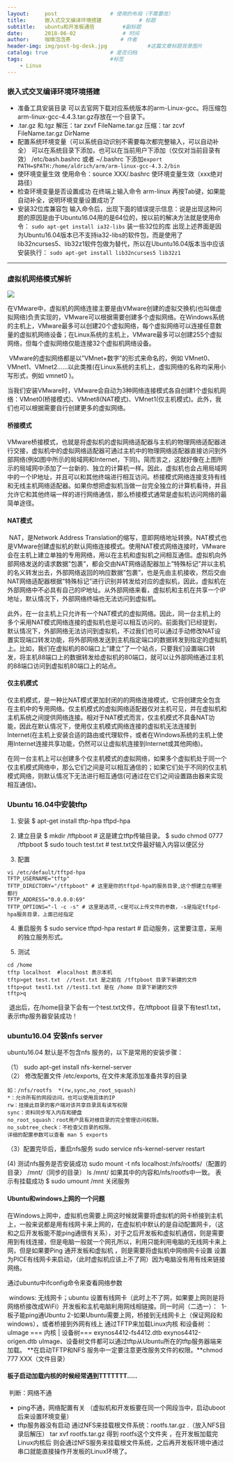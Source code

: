 ```yaml
---
layout:     post   				 # 使用的布局（不需要改）
title:      嵌入式交叉编译环境搭建 	       # 标题 
subtitle:   ubuntu和开发板通信 		 #副标题
date:       2018-06-02 				 # 时间
author:     咖啡泡泡茶 			     # 作者
header-img: img/post-bg-desk.jpg 	         #这篇文章标题背景图片
catalog: true 					 # 是否归档
tags:					         #标签
    - Linux
---
```


### 嵌入式交叉编译环境环境搭建

- 准备工具安装目录 可以去官网下载对应系统版本的arm-Linux-gcc。将压缩包arm-linux-gcc-4.4.3.tar.gz存放在一个目录下。
- .tar.gz 和.tgz 解压：tar zxvf FileName.tar.gz 压缩：tar zcvf FileName.tar.gz DirName
- 配置系统环境变量（可以系统自动识别不需要每次都完整输入，可以自动补全） 可以在系统目录下添加，也可以在当前用户下添加（仅仅对当前目录有效）
   /etc/bash.bashrc 或者 ~/.bashrc 下添加`export PATH=$PATH:/home/aldrich/arm/arm-linux-gcc-4.3.2/bin`
- 使环境变量生效 使用命令：source XXX/.bashrc 使环境变量生效（xxx绝对路径）
- 检查环境变量是否设置成功 在终端上输入命令 arm-linux 再按Tab键，如果能自动补全，说明环境变量设置成功了 
- 安装32位库兼容包 输入命令后，出现下面的错误提示信息：说是出现这种问题的原因是由于Ubuntu16.04用的是64位的，按以前的解决方法就是使用命令：
  `sudo apt-get install ia32-libs` 装一些32位的库
 出现上述界面是因为Ubuntu16.04版本已不支持ia32-libs的软件包，而是使用了lib32ncurses5、lib32z1软件包做为替代，所以在Ubuntu16.04版本当中应该安装执行：
`sudo apt-get install lib32ncurses5 lib32z1`

------

### 虚拟机网络模式解析

![](http://wx1.sinaimg.cn/mw690/b00a7483gy1frohdieoq9j20i90bd0v0.jpg)

​	在VMware中，虚拟机的网络连接主要是由VMware创建的虚拟交换机(也叫做虚拟网络)负责实现的，VMware可以根据需要创建多个虚拟网络。在Windows系统的主机上，VMware最多可以创建20个虚拟网络，每个虚拟网络可以连接任意数量的虚拟机网络设备；在Linux系统的主机上，VMware最多可以创建255个虚拟网络，但每个虚拟网络仅能连接32个虚拟机网络设备。

​	VMware的虚拟网络都是以”VMnet+数字”的形式来命名的，例如 VMnet0、VMnet1、VMnet2……以此类推(在Linux系统的主机上，虚拟网络的名称均采用小写形式，例如 vmnet0 )。

​	当我们安装VMware时，VMware会自动为3种网络连接模式各自创建1个虚拟机网络：VMnet0(桥接模式)、VMnet8(NAT模式)、VMnet1(仅主机模式)。此外，我们也可以根据需要自行创建更多的虚拟网络。

#### 桥接模式

​	VMware桥接模式，也就是将虚拟机的虚拟网络适配器与主机的物理网络适配器进行交接，虚拟机中的虚拟网络适配器可通过主机中的物理网络适配器直接访问到外部网络(例如图中所示的局域网和Internet，下同)。简而言之，这就好像在上图所示的局域网中添加了一台新的、独立的计算机一样。因此，虚拟机也会占用局域网中的一个IP地址，并且可以和其他终端进行相互访问。桥接模式网络连接支持有线和无线主机网络适配器。如果你想把虚拟机当做一台完全独立的计算机看待，并且允许它和其他终端一样的进行网络通信，那么桥接模式通常是虚拟机访问网络的最简单途径。

#### NAT模式

​	NAT，是Network Address Translation的缩写，意即网络地址转换。NAT模式也是VMware创建虚拟机的默认网络连接模式。使用NAT模式网络连接时，VMware会在主机上建立单独的专用网络，用以在主机和虚拟机之间相互通信。虚拟机向外部网络发送的请求数据”包裹”，都会交由NAT网络适配器加上”特殊标记”并以主机的名义转发出去，外部网络返回的响应数据”包裹”，也是先由主机接收，然后交由NAT网络适配器根据”特殊标记”进行识别并转发给对应的虚拟机，因此，虚拟机在外部网络中不必具有自己的IP地址。从外部网络来看，虚拟机和主机在共享一个IP地址，默认情况下，外部网络终端也无法访问到虚拟机。

​	此外，在一台主机上只允许有一个NAT模式的虚拟网络。因此，同一台主机上的多个采用NAT模式网络连接的虚拟机也是可以相互访问的。
​	前面我们已经提到，默认情况下，外部网络无法访问到虚拟机，不过我们也可以通过手动修改NAT设置实现端口转发功能，将外部网络发送到主机指定端口的数据转发到指定的虚拟机上。比如，我们在虚拟机的80端口上”建立”了一个站点，只要我们设置端口转发，将主机88端口上的数据转发给虚拟机的80端口，就可以让外部网络通过主机的88端口访问到虚拟机80端口上的站点。

#### 仅主机模式

​	仅主机模式，是一种比NAT模式更加封闭的的网络连接模式，它将创建完全包含在主机中的专用网络。仅主机模式的虚拟网络适配器仅对主机可见，并在虚拟机和主机系统之间提供网络连接。相对于NAT模式而言，仅主机模式不具备NAT功能，因此在默认情况下，使用仅主机模式网络连接的虚拟机无法连接到Internet(在主机上安装合适的路由或代理软件，或者在Windows系统的主机上使用Internet连接共享功能，仍然可以让虚拟机连接到Internet或其他网络)。

​	在同一台主机上可以创建多个仅主机模式的虚拟网络，如果多个虚拟机处于同一个仅主机模式网络中，那么它们之间是可以相互通信的；如果它们处于不同的仅主机模式网络，则默认情况下无法进行相互通信(可通过在它们之间设置路由器来实现相互通信)。



### **Ubuntu 16.04中安装tftp**

1. 安装
  $ apt-get install tftp-hpa tftpd-hpa

2. 建立目录
  $ mkdir /tftpboot # 这是建立tftp传输目录。
  $ sudo chmod 0777 /tftpboot
  $ sudo touch test.txt # test.txt文件最好输入内容以便区分

3. 配置
```
vi /etc/default/tftpd-hpa
TFTP_USERNAME="tftp"
TFTP_DIRECTORY="/tftpboot" # 这里是你的tftpd-hpa的服务目录,这个想建立在哪里都行
TFTP_ADDRESS="0.0.0.0:69"
TFTP_OPTIONS="-l -c -s" # 这里是选项,-c是可以上传文件的参数，-s是指定tftpd-hpa服务目录，上面已经指定
```

4. 重启服务
  $ sudo service tftpd-hpa restart # 启动服务，这里要注意，采用的独立服务形式。

5. 测试
```
cd /home
tftp localhost  #localhost 表示本机
tftp>get test.txt  //test.txt 是之前在 /tftpboot 目录下新建的文件
tftp>put test1.txt //test1.txt 是在 /home 目录下新建的文件
tftp>q
```

​	退出后，在/home目录下会有一个test.txt文件，在/tftpboot 目录下有test1.txt，表示tftp服务器安装成功！

### ubuntu16.04 安装nfs server

ubuntu16.04 默认是不包含nfs 服务的，以下是常用的安装步骤：  

（1） sudo apt-get install nfs-kernel-server  
（2） 修改配置文件 /etc/exports, 在文件末尾添加准备共享的目录  

	如：/nfs/rootfs  *(rw,sync,no_root_squash)
	*：允许所有的网段访问，也可以使用具体的IP
	rw：挂接此目录的客户端对该共享目录具有读写权限
	sync：资料同步写入内存和硬盘
	no_root_squash：root用户具有对根目录的完全管理访问权限。
	no_subtree_check：不检查父目录的权限。
	详细的配置参数可以查看 man 5 exports

  （3）配置完毕后，重启nfs服务 
	sudo service nfs-kernel-server restart 	
	
   (4) 测试nfs服务是否安装成功 sudo mount -t nfs localhost:/nfs/rootfs/（配置的目录）  /mnt/（同步的目录）
	ls /mnt/ 如果其中的内容和/nfs/rootfs中一致。 表示有挂载成功
   	$ sudo umount /mnt 关闭服务


#### **Ubuntu和windows上网的一个问题**

​	在Windows上网中，虚拟机也需要上网这时候就需要将虚拟机的网卡桥接到主机上，一般来说都是用有线网卡来上网的，在虚拟机中默认的是自动配置网卡，（这和之后开发板能不能ping通很有关系），对于之后开发板和虚拟机通信，则是需要用到有线连接，但是电脑一般就一个网孔所以，利用只能利用电脑的无线网卡来上网，但是如果要Ping 通开发板和虚拟机 ，则是需要将虚拟机中网络网卡设置 设置为PICE有线网卡来启动，（此时虚拟机应该上不了网）因为电脑没有用有线来链接网络。

通过ubuntu中ifconfig命令来查看网络参数

​    windows: 无线网卡；ubuntu 设置有线网卡（此时上不了网，如果要上网则是将网络桥接改成WiFi）开发板和主机电脑利用网线相链接。
​	 同一时间（二选一）：
​        1-板子能ping通Ubuntu
​        2-如果Ubuntu需要上网，桥接到无线网卡上（保证网段和windows），或者桥接到外网有线上
通过TFTP来加载Linux内核 和设备树 ：
​    uImage === 内核  | 	设备树=== exynos4412-fs4412.dtb  exynos4412-origen.dtb
​    uImage、设备树文件都可以通过tftp从Ubuntu所在的tftp服务器端来加载。
**在启动TFTP和NFS 服务中一定要注意更改服务文件的权限。**chmod 777  XXX（文件目录）

#### **板子启动加载内核的时候经常遇到TTTTTTT.....**

​            判断：网络不通
- ping不通，网络配置有关 （虚拟机和开发板要在同一个网段当中，启动uboot后来设置环境变量）
- tftp服务器没有启动
通过NFS来挂载根文件系统：rootfs.tar.gz .（放入NFS目录后解压） tar xvf rootfs.tar.gz
得到  rootfs这个文件夹 ，在开发板加载完Linux内核后 则会通过NFS服务来挂载根文件系统，之后再开发板环境中通过串口就能直接操作开发板的Linux环境了。

